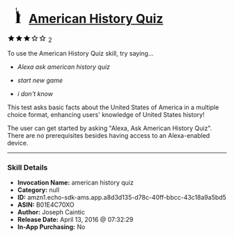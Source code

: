 # &nbsp;<img src="skill_icon" alt="American History Quiz icon" width="36"> [American History Quiz](http://alexa.amazon.com/#skills/amzn1.echo-sdk-ams.app.a8d3d135-d78c-40ff-bbcc-43c18a9a5bd5)
![3 stars](../../images/ic_star_black_18dp_1x.png)![3 stars](../../images/ic_star_black_18dp_1x.png)![3 stars](../../images/ic_star_black_18dp_1x.png)![3 stars](../../images/ic_star_border_black_18dp_1x.png)![3 stars](../../images/ic_star_border_black_18dp_1x.png) 2

To use the American History Quiz skill, try saying...

* *Alexa ask american history quiz*

* *start new game*

* *i don't know*

This test asks basic facts about the United States of America in a multiple choice format, enhancing users' knowledge of United States history!

The user can get started by asking "Alexa, Ask American History Quiz". There are no prerequisites besides having access to an Alexa-enabled device.

***

### Skill Details

* **Invocation Name:** american history quiz
* **Category:** null
* **ID:** amzn1.echo-sdk-ams.app.a8d3d135-d78c-40ff-bbcc-43c18a9a5bd5
* **ASIN:** B01E4C70XO
* **Author:** Joseph Caintic
* **Release Date:** April 13, 2016 @ 07:32:29
* **In-App Purchasing:** No

